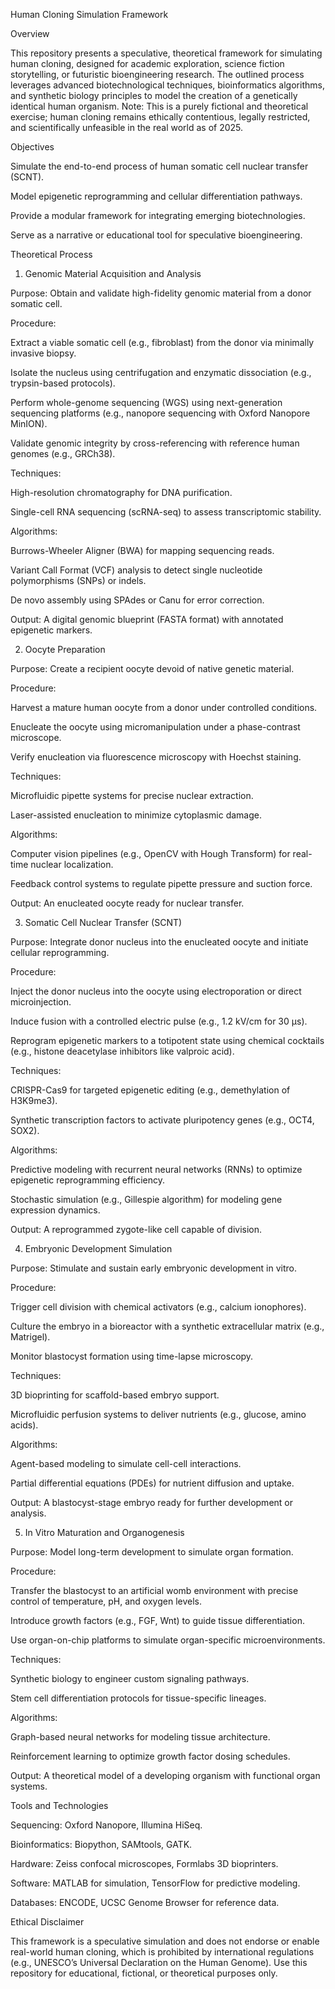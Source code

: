 Human Cloning Simulation Framework

Overview

This repository presents a speculative, theoretical framework for simulating human cloning, designed for academic exploration, science fiction storytelling, or futuristic bioengineering research. The outlined process leverages advanced biotechnological techniques, bioinformatics algorithms, and synthetic biology principles to model the creation of a genetically identical human organism. Note: This is a purely fictional and theoretical exercise; human cloning remains ethically contentious, legally restricted, and scientifically unfeasible in the real world as of 2025.

Objectives





Simulate the end-to-end process of human somatic cell nuclear transfer (SCNT).



Model epigenetic reprogramming and cellular differentiation pathways.



Provide a modular framework for integrating emerging biotechnologies.



Serve as a narrative or educational tool for speculative bioengineering.

Theoretical Process

1. Genomic Material Acquisition and Analysis

Purpose: Obtain and validate high-fidelity genomic material from a donor somatic cell.





Procedure:





Extract a viable somatic cell (e.g., fibroblast) from the donor via minimally invasive biopsy.



Isolate the nucleus using centrifugation and enzymatic dissociation (e.g., trypsin-based protocols).



Perform whole-genome sequencing (WGS) using next-generation sequencing platforms (e.g., nanopore sequencing with Oxford Nanopore MinION).



Validate genomic integrity by cross-referencing with reference human genomes (e.g., GRCh38).



Techniques:





High-resolution chromatography for DNA purification.



Single-cell RNA sequencing (scRNA-seq) to assess transcriptomic stability.



Algorithms:





Burrows-Wheeler Aligner (BWA) for mapping sequencing reads.



Variant Call Format (VCF) analysis to detect single nucleotide polymorphisms (SNPs) or indels.



De novo assembly using SPAdes or Canu for error correction.



Output: A digital genomic blueprint (FASTA format) with annotated epigenetic markers.

2. Oocyte Preparation

Purpose: Create a recipient oocyte devoid of native genetic material.





Procedure:





Harvest a mature human oocyte from a donor under controlled conditions.



Enucleate the oocyte using micromanipulation under a phase-contrast microscope.



Verify enucleation via fluorescence microscopy with Hoechst staining.



Techniques:





Microfluidic pipette systems for precise nuclear extraction.



Laser-assisted enucleation to minimize cytoplasmic damage.



Algorithms:





Computer vision pipelines (e.g., OpenCV with Hough Transform) for real-time nuclear localization.



Feedback control systems to regulate pipette pressure and suction force.



Output: An enucleated oocyte ready for nuclear transfer.

3. Somatic Cell Nuclear Transfer (SCNT)

Purpose: Integrate donor nucleus into the enucleated oocyte and initiate cellular reprogramming.





Procedure:





Inject the donor nucleus into the oocyte using electroporation or direct microinjection.



Induce fusion with a controlled electric pulse (e.g., 1.2 kV/cm for 30 µs).



Reprogram epigenetic markers to a totipotent state using chemical cocktails (e.g., histone deacetylase inhibitors like valproic acid).



Techniques:





CRISPR-Cas9 for targeted epigenetic editing (e.g., demethylation of H3K9me3).



Synthetic transcription factors to activate pluripotency genes (e.g., OCT4, SOX2).



Algorithms:





Predictive modeling with recurrent neural networks (RNNs) to optimize epigenetic reprogramming efficiency.



Stochastic simulation (e.g., Gillespie algorithm) for modeling gene expression dynamics.



Output: A reprogrammed zygote-like cell capable of division.

4. Embryonic Development Simulation

Purpose: Stimulate and sustain early embryonic development in vitro.





Procedure:





Trigger cell division with chemical activators (e.g., calcium ionophores).



Culture the embryo in a bioreactor with a synthetic extracellular matrix (e.g., Matrigel).



Monitor blastocyst formation using time-lapse microscopy.



Techniques:





3D bioprinting for scaffold-based embryo support.



Microfluidic perfusion systems to deliver nutrients (e.g., glucose, amino acids).



Algorithms:





Agent-based modeling to simulate cell-cell interactions.



Partial differential equations (PDEs) for nutrient diffusion and uptake.



Output: A blastocyst-stage embryo ready for further development or analysis.

5. In Vitro Maturation and Organogenesis

Purpose: Model long-term development to simulate organ formation.





Procedure:





Transfer the blastocyst to an artificial womb environment with precise control of temperature, pH, and oxygen levels.



Introduce growth factors (e.g., FGF, Wnt) to guide tissue differentiation.



Use organ-on-chip platforms to simulate organ-specific microenvironments.



Techniques:





Synthetic biology to engineer custom signaling pathways.



Stem cell differentiation protocols for tissue-specific lineages.



Algorithms:





Graph-based neural networks for modeling tissue architecture.



Reinforcement learning to optimize growth factor dosing schedules.



Output: A theoretical model of a developing organism with functional organ systems.

Tools and Technologies





Sequencing: Oxford Nanopore, Illumina HiSeq.



Bioinformatics: Biopython, SAMtools, GATK.



Hardware: Zeiss confocal microscopes, Formlabs 3D bioprinters.



Software: MATLAB for simulation, TensorFlow for predictive modeling.



Databases: ENCODE, UCSC Genome Browser for reference data.

Ethical Disclaimer

This framework is a speculative simulation and does not endorse or enable real-world human cloning, which is prohibited by international regulations (e.g., UNESCO’s Universal Declaration on the Human Genome). Use this repository for educational, fictional, or theoretical purposes only.
